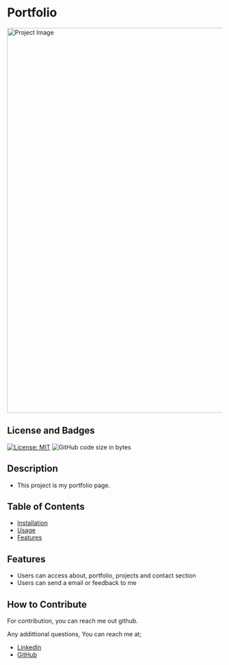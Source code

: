 # Portfolio

<img src="./images/social-network.gif" alt="Project Image" width="900px"/>

## License and Badges

[![License: MIT](https://img.shields.io/badge/License-MIT-yellow.svg)](https://opensource.org/licenses/MIT)
![GitHub code size in bytes](https://img.shields.io/github/languages/code-size/egemenelz/portfolio-v1.1)

## Description

 - This project is my portfolio page.


## Table of Contents

- [Installation](#installation)
- [Usage](#usage)
- [Features](#features)


## Features

 - Users can access about, portfolio, projects and contact section
 - Users can send a email or feedback to me 


## How to Contribute

For contribution, you can reach me out github.

Any addittional questions, You can reach me at;
- [LinkedIn](https://www.linkedin.com/in/egemeneliz/)
- [GitHub](https://github.com/egemenelz)
